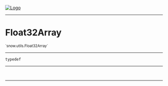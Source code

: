 
[![Logo](../../../images/logo.png)](../../../api/index.html)

---



<h1>Float32Array</h1>
<small>`snow.utils.Float32Array`</small>



---

`typedef`

---

&nbsp;
&nbsp;









---

&nbsp;
&nbsp;
&nbsp;
&nbsp;